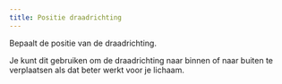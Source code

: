 ```yaml
---
title: Positie draadrichting
---
```


Bepaalt de positie van de draadrichting.

Je kunt dit gebruiken om de draadrichting naar binnen of naar buiten te verplaatsen als dat beter werkt voor je lichaam.
